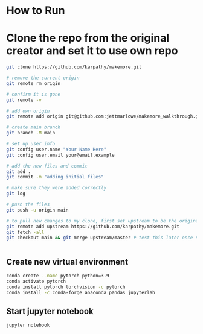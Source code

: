 # How to Run


# Clone the repo from the original creator and set it to use own repo
```bash
git clone https://github.com/karpathy/makemore.git

# remove the current origin
git remote rm origin

# confirm it is gone
git remote -v

# add own origin
git remote add origin git@github.com:jettmarlowe/makemore_walkthrough.git

# create main branch
git branch -M main

# set up user info
git config user.name "Your Name Here"
git config user.email your@email.example

# add the new files and commit
git add .
git commit -m "adding initial files"

# make sure they were added correctly
git log

# push the files
git push -u origin main

# to pull new changes to my clone, first set upstream to be the original repo
git remote add upstream https://github.com/karpathy/makemore.git
git fetch -all
git checkout main && git merge upstream/master # test this later once new changes have been added



```

## Create new virtual environment
```bash
conda create --name pytorch python=3.9
conda activate pytorch
conda install pytorch torchvision -c pytorch
conda install -c conda-forge anaconda pandas jupyterlab

```

## Start jupyter notebook
```bash
jupyter notebook
```
